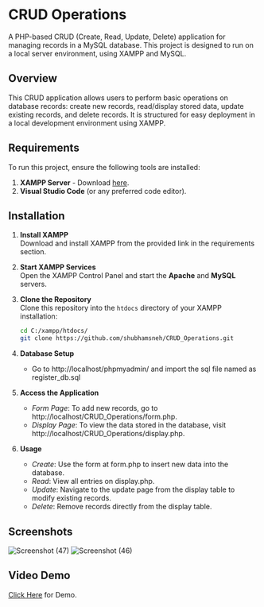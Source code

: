 # CRUD Operations

A PHP-based CRUD (Create, Read, Update, Delete) application for managing records in a MySQL database. This project is designed to run on a local server environment, using XAMPP and MySQL.

## Overview
This CRUD application allows users to perform basic operations on database records: create new records, read/display stored data, update existing records, and delete records. It is structured for easy deployment in a local development environment using XAMPP.

## Requirements
To run this project, ensure the following tools are installed:
1. **XAMPP Server** - Download [here](https://sourceforge.net/projects/xampp/files/XAMPP%20Windows/8.2.12/xampp-windows-x64-8.2.12-0-VS16-installer.exe).
2. **Visual Studio Code** (or any preferred code editor).

## Installation
1. **Install XAMPP**  
   Download and install XAMPP from the provided link in the requirements section.

2. **Start XAMPP Services**  
   Open the XAMPP Control Panel and start the **Apache** and **MySQL** servers.

3. **Clone the Repository**  
   Clone this repository into the `htdocs` directory of your XAMPP installation:
   ```bash
   cd C:/xampp/htdocs/
   git clone https://github.com/shubhamsneh/CRUD_Operations.git

4. **Database Setup**
   - Go to http://localhost/phpmyadmin/ and import the sql file named as register_db.sql

5. **Access the Application**
   - *Form Page*: To add new records, go to http://localhost/CRUD_Operations/form.php.
   - *Display Page*: To view the data stored in the database, visit http://localhost/CRUD_Operations/display.php.
6. **Usage**
   - *Create*: Use the form at form.php to insert new data into the database.
   - *Read*: View all entries on display.php.
   - *Update*: Navigate to the update page from the display table to modify existing records.
   - *Delete*: Remove records directly from the display table.

## Screenshots
![Screenshot (47)](https://github.com/user-attachments/assets/dfc84e65-05e9-4362-8855-d80eaa603447)
![Screenshot (46)](https://github.com/user-attachments/assets/742c7361-6d42-4615-8cda-948b3c0d7524)

## Video Demo  
[Click Here](https://drive.google.com/file/d/1cHKzGQbTyI9PKnp6i6jCazJ6VFlRYhQx/view?usp=sharing) for Demo.
